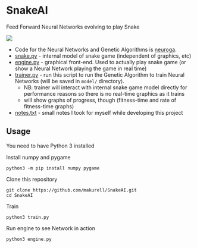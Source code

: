 # SnakeAI
Feed Forward Neural Networks evolving to play Snake

![](https://i.imgur.com/Eh5OaM4.gif)

- Code for the Neural Networks and Genetic Algorithms is [neuroga](https://github.com/makurell/neuroga).
- [snake.py](snake.py) - internal model of snake game (independent of graphics, etc)
- [engine.py](engine.py) - graphical front-end. Used to actually play snake game (or show a Neural Network playing the game in real time)
- [trainer.py](trainer.py) - run this script to run the Genetic Algorithm to train Neural Networks (will be saved in `model/` directory).
  - NB: trainer will interact with internal snake game model directly for performance reasons so there is no real-time graphics as it trains
  - will show graphs of progress, though (fitness-time and rate of fitness-time graphs)
- [notes.txt](notes.txt) - small notes I took for myself while developing this project

## Usage
You need to have Python 3 installed

Install numpy and pygame
```
python3 -m pip install numpy pygame
```

Clone this repository
```
git clone https://github.com/makurell/SnakeAI.git
cd SnakeAI
```

Train
```
python3 train.py
```

Run engine to see Network in action
```
python3 engine.py
```
